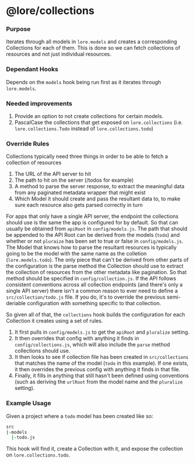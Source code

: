 # @lore/collections

### Purpose

Iterates through all models in `lore.models` and creates a corresponding Collections for each of them. This is done
so we can fetch collections of resources and not just individual resources. 

### Dependant Hooks

Depends on the `models` hook being run first as it iterates through `lore.models`.

### Needed improvements

1. Provide an option to not create collections for certain models.
2. PascalCase the collections that get exposed on `lore.collections` (i.e. `lore.collections.Todo` instead 
of `lore.collections.todo`)

### Override Rules

Collections typically need three things in order to be able to fetch a collection of resources

1. The URL of the API server to hit
2. The path to hit on the server (/todos for example)
3. A method to parse the server response, to extract the meaningful data from any paginated metadata wrapper 
that might exist
4. Which Model it should create and pass the resultant data to, to make sure each resource also gets parsed 
correctly in turn

For apps that only have a single API server, the endpoint the collections should use is the same the app is
configured for by default.  So that can usually be obtained from `apiRoot` in `config/models.js`. The path that
should be appended to the API Root can be derived from the models (`todo`) and whether or not `pluraize` has 
been set to true or false in `config/models.js`. The Model that knows how to parse the resultant resources is 
typically going to be the model with the same name as the colletion (`lore.models.todo`). The only piece that
can't be derived from other parts of the configuration is the parse method the Collection should use to extract
the collection of resources from the other metadata like pagination. So that method should be specified in 
`config/collection.js`. If the API follows consistent conventions across all collection endpoints (and there's
 only a single API server) there isn't a common reason to ever need to define a `src/collection/todo.js` file. If
 you do, it's to override the previous semi-deriable configuration with something specific to that collection.
  
So given all of that, the `collections` hook builds the configuration for each Collection it creates using a set of
rules.

1. It first pulls in `config/models.js` to get the `apiRoot` and `pluralize` setting.
2. It then overrides that config with anything it finds in `config/collections.js`, which will also include the 
`parse` method collections should use.
3. It then looks to see if collection file has been created in `src/collections` that matches the name of the
model (`todo` in this example). If one exists, it then overrides the previous config with anything it finds in
that file.
4. Finally, it fills in anything that still hasn't been defined using conventions (such as deriving the `urlRoot`
from the model name and the `pluralize` setting). 

### Example Usage

Given a project where a `todo` model has been created like so:

```sh
src
|-models
  |-todo.js
```

This hook will find it, create a Collection with it, and expose the collection on `lore.collections.todo`.

